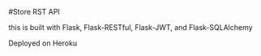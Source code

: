 #Store RST API

this is built with Flask, Flask-RESTful, Flask-JWT, and Flask-SQLAlchemy

Deployed on Heroku